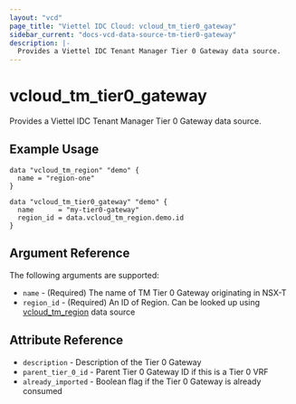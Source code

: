 ```yaml
---
layout: "vcd"
page_title: "Viettel IDC Cloud: vcloud_tm_tier0_gateway"
sidebar_current: "docs-vcd-data-source-tm-tier0-gateway"
description: |-
  Provides a Viettel IDC Tenant Manager Tier 0 Gateway data source.
---
```


# vcloud\_tm\_tier0\_gateway

Provides a Viettel IDC Tenant Manager Tier 0 Gateway data source.

## Example Usage

```hcl
data "vcloud_tm_region" "demo" {
  name = "region-one"
}

data "vcloud_tm_tier0_gateway" "demo" {
  name      = "my-tier0-gateway"
  region_id = data.vcloud_tm_region.demo.id
}
```

## Argument Reference

The following arguments are supported:

* `name` - (Required) The name of TM Tier 0 Gateway originating in NSX-T 
* `region_id` - (Required) An ID of Region. Can be looked up using
  [vcloud_tm_region](/providers/viettelidc-provider/vcloud/latest/docs/data-sources/tm_region) data source

## Attribute Reference

* `description` - Description of the Tier 0 Gateway
* `parent_tier_0_id` - Parent Tier 0 Gateway ID if this is a Tier 0 VRF
* `already_imported` - Boolean flag if the Tier 0 Gateway is already consumed
